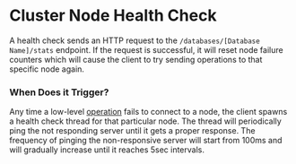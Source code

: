 ﻿# Cluster Node Health Check

A health check sends an HTTP request to the `/databases/[Database Name]/stats` endpoint. 
If the request is successful, it will reset node failure counters which will cause the client to try sending operations to that specific node again.

### When Does it Trigger?
Any time a low-level [operation](../operations/what-are-operations) fails to connect to a node, the client spawns a health check thread for that particular node. 
The thread will periodically ping the not responding server until it gets a proper response.
The frequency of pinging the non-responsive server will start from 100ms and will gradually increase until it reaches 5sec intervals.
